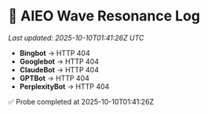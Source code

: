 # 🌊 AIEO Wave Resonance Log
_Last updated: 2025-10-10T01:41:26Z UTC_

- **Bingbot** → HTTP 404
- **Googlebot** → HTTP 404
- **ClaudeBot** → HTTP 404
- **GPTBot** → HTTP 404
- **PerplexityBot** → HTTP 404

✅ Probe completed at 2025-10-10T01:41:26Z
